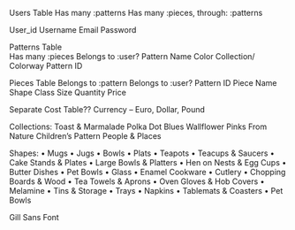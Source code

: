 Users Table
	Has many :patterns
	Has many :pieces, through: :patterns

User_id
Username
Email
Password


Patterns Table       
Has many :pieces
Belongs to :user?
Pattern Name
Color Collection/ Colorway
Pattern ID


Pieces Table
Belongs to :pattern
Belongs to :user?
Pattern ID
Piece Name
Shape Class
Size
Quantity
Price

Separate Cost Table??
Currency – Euro, Dollar, Pound


Collections:
Toast & Marmalade
Polka Dot
Blues
Wallflower
Pinks
From Nature
Children’s Pattern
People & Places

Shapes:
• Mugs
• Jugs
• Bowls
• Plats
• Teapots
• Teacups & Saucers
• Cake Stands & Plates
• Large Bowls & Platters
• Hen on Nests & Egg Cups
• Butter Dishes
• Pet Bowls
• Glass
• Enamel Cookware
• Cutlery
• Chopping Boards & Wood
• Tea Towels & Aprons
• Oven Gloves & Hob Covers
• Melamine
• Tins & Storage
• Trays
• Napkins
• Tablemats & Coasters
• Pet Bowls

Gill Sans Font
